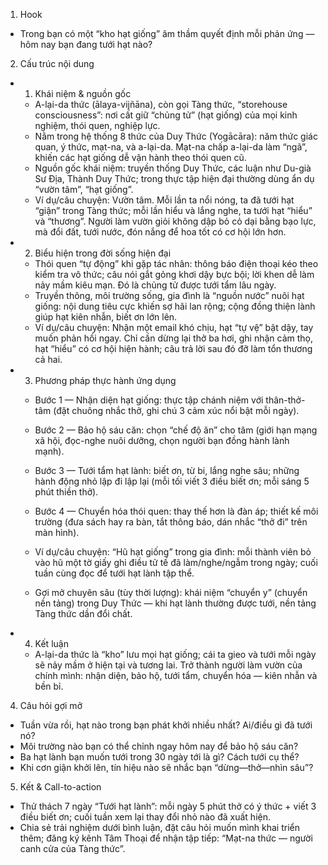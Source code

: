 ﻿1) Hook
- Trong bạn có một “kho hạt giống” âm thầm quyết định mỗi phản ứng — hôm nay bạn đang tưới hạt nào?

2) Cấu trúc nội dung
- 1. Khái niệm & nguồn gốc
  - A-lại-da thức (ālaya-vijñāna), còn gọi Tàng thức, “storehouse consciousness”: nơi cất giữ “chủng tử” (hạt giống) của mọi kinh nghiệm, thói quen, nghiệp lực.
  - Nằm trong hệ thống 8 thức của Duy Thức (Yogācāra): năm thức giác quan, ý thức, mạt-na, và a-lại-da. Mạt-na chấp a-lại-da làm “ngã”, khiến các hạt giống dễ vận hành theo thói quen cũ.
  - Nguồn gốc khái niệm: truyền thống Duy Thức, các luận như Du-già Sư Địa, Thành Duy Thức; trong thực tập hiện đại thường dùng ẩn dụ “vườn tâm”, “hạt giống”.
  - Ví dụ/câu chuyện: Vườn tâm. Mỗi lần ta nổi nóng, ta đã tưới hạt “giận” trong Tàng thức; mỗi lần hiểu và lắng nghe, ta tưới hạt “hiểu” và “thương”. Người làm vườn giỏi không dập bỏ cỏ dại bằng bạo lực, mà đổi đất, tưới nước, đón nắng để hoa tốt có cơ hội lớn hơn.

- 2. Biểu hiện trong đời sống hiện đại
  - Thói quen “tự động” khi gặp tác nhân: thông báo điện thoại kéo theo kiểm tra vô thức; câu nói gắt gỏng khơi dậy bực bội; lời khen dễ làm nảy mầm kiêu mạn. Đó là chủng tử được tưới tẩm lâu ngày.
  - Truyền thông, môi trường sống, gia đình là “nguồn nước” nuôi hạt giống: nội dung tiêu cực khiến sợ hãi lan rộng; cộng đồng thiện lành giúp hạt kiên nhẫn, biết ơn lớn lên.
  - Ví dụ/câu chuyện: Nhận một email khó chịu, hạt “tự vệ” bật dậy, tay muốn phản hồi ngay. Chỉ cần dừng lại thở ba hơi, ghi nhận cảm thọ, hạt “hiểu” có cơ hội hiện hành; câu trả lời sau đó đỡ làm tổn thương cả hai.

- 3. Phương pháp thực hành ứng dụng
  - Bước 1 — Nhận diện hạt giống: thực tập chánh niệm với thân-thở-tâm (đặt chuông nhắc thở, ghi chú 3 cảm xúc nổi bật mỗi ngày).
  - Bước 2 — Bảo hộ sáu căn: chọn “chế độ ăn” cho tâm (giới hạn mạng xã hội, đọc-nghe nuôi dưỡng, chọn người bạn đồng hành lành mạnh).
  - Bước 3 — Tưới tẩm hạt lành: biết ơn, từ bi, lắng nghe sâu; những hành động nhỏ lập đi lập lại (mỗi tối viết 3 điều biết ơn; mỗi sáng 5 phút thiền thở).
  - Bước 4 — Chuyển hóa thói quen: thay thế hơn là đàn áp; thiết kế môi trường (đưa sách hay ra bàn, tắt thông báo, dán nhắc “thở đi” trên màn hình).
  - Ví dụ/câu chuyện: “Hũ hạt giống” trong gia đình: mỗi thành viên bỏ vào hũ một tờ giấy ghi điều tử tế đã làm/nghe/ngẫm trong ngày; cuối tuần cùng đọc để tưới hạt lành tập thể.

  - Gợi mở chuyên sâu (tùy thời lượng): khái niệm “chuyển y” (chuyển nền tảng) trong Duy Thức — khi hạt lành thường được tưới, nền tảng Tàng thức dần đổi chất.

- 4. Kết luận
  - A-lại-da thức là “kho” lưu mọi hạt giống; cái ta gieo và tưới mỗi ngày sẽ nảy mầm ở hiện tại và tương lai. Trở thành người làm vườn của chính mình: nhận diện, bảo hộ, tưới tẩm, chuyển hóa — kiên nhẫn và bền bỉ.

4) Câu hỏi gợi mở
- Tuần vừa rồi, hạt nào trong bạn phát khởi nhiều nhất? Ai/điều gì đã tưới nó?
- Môi trường nào bạn có thể chỉnh ngay hôm nay để bảo hộ sáu căn?
- Ba hạt lành bạn muốn tưới trong 30 ngày tới là gì? Cách tưới cụ thể?
- Khi cơn giận khởi lên, tín hiệu nào sẽ nhắc bạn “dừng—thở—nhìn sâu”?

5) Kết & Call-to-action
- Thử thách 7 ngày “Tưới hạt lành”: mỗi ngày 5 phút thở có ý thức + viết 3 điều biết ơn; cuối tuần xem lại thay đổi nhỏ nào đã xuất hiện.
- Chia sẻ trải nghiệm dưới bình luận, đặt câu hỏi muốn mình khai triển thêm; đăng ký kênh Tâm Thoại để nhận tập tiếp: “Mạt-na thức — người canh cửa của Tàng thức”.
